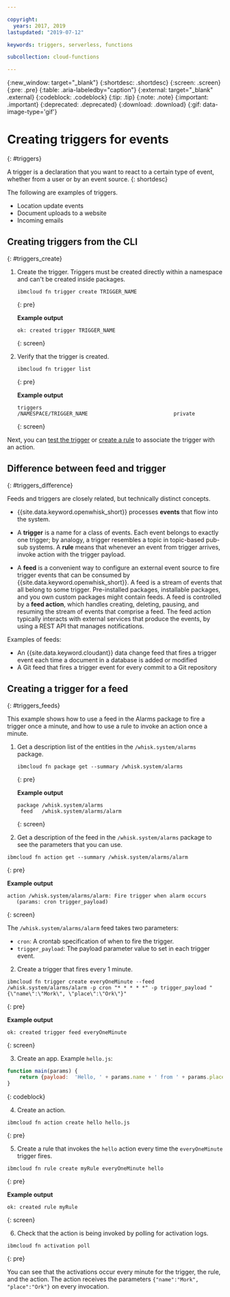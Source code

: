 ```yaml
---

copyright:
  years: 2017, 2019
lastupdated: "2019-07-12"

keywords: triggers, serverless, functions

subcollection: cloud-functions

---
```


{:new_window: target="_blank"}
{:shortdesc: .shortdesc}
{:screen: .screen}
{:pre: .pre}
{:table: .aria-labeledby="caption"}
{:external: target="_blank" .external}
{:codeblock: .codeblock}
{:tip: .tip}
{:note: .note}
{:important: .important}
{:deprecated: .deprecated}
{:download: .download}
{:gif: data-image-type='gif'}



# Creating triggers for events
{: #triggers}

A trigger is a declaration that you want to react to a certain type of event, whether from a user or by an event source.
{: shortdesc}

The following are examples of triggers.
- Location update events
- Document uploads to a website
- Incoming emails



## Creating triggers from the CLI
{: #triggers_create}


1. Create the trigger. Triggers must be created directly within a namespace and can't be created inside packages.
    ```
    ibmcloud fn trigger create TRIGGER_NAME
    ```
    {: pre}

    **Example output**
    ```
    ok: created trigger TRIGGER_NAME
    ```
    {: screen}

2. Verify that the trigger is created.
    ```
    ibmcloud fn trigger list
    ```
    {: pre}

    **Example output**
    ```
    triggers
    /NAMESPACE/TRIGGER_NAME                            private
    ```
    {: screen}



Next, you can [test the trigger](/docs/openwhisk?topic=cloud-functions-test#test_triggers) or [create a rule](/docs/openwhisk?topic=cloud-functions-rules) to associate the trigger with an action.



## Difference between feed and trigger
{: #triggers_difference}

Feeds and triggers are closely related, but technically distinct concepts.

- {{site.data.keyword.openwhisk_short}} processes **events** that flow into the system.

- A **trigger** is a name for a class of events. Each event belongs to exactly one trigger; by analogy, a trigger resembles a topic in topic-based pub-sub systems. A **rule** means that whenever an event from trigger arrives, invoke action with the trigger payload.

- A **feed** is a convenient way to configure an external event source to fire trigger events that can be consumed by {{site.data.keyword.openwhisk_short}}. A feed is a stream of events that all belong to some trigger. Pre-installed packages, installable packages, and you own custom packages might contain feeds.  A feed is controlled by a **feed action**, which handles creating, deleting, pausing, and resuming the stream of events that comprise a feed. The feed action typically interacts with external services that produce the events, by using a REST API that manages notifications.

Examples of feeds:
- An {{site.data.keyword.cloudant}} data change feed that fires a trigger event each time a document in a database is added or modified
- A Git feed that fires a trigger event for every commit to a Git repository



## Creating a trigger for a feed
{: #triggers_feeds}

This example shows how to use a feed in the Alarms package to fire a trigger once a minute, and how to use a rule to invoke an action once a minute.

1. Get a description list of the entities in the `/whisk.system/alarms` package.

    ```
    ibmcloud fn package get --summary /whisk.system/alarms
    ```
    {: pre}

    **Example output**
    ```
    package /whisk.system/alarms
     feed   /whisk.system/alarms/alarm
    ```
    {: screen}
2. Get a description of the feed in the `/whisk.system/alarms` package to see the parameters that you can use.

  ```
  ibmcloud fn action get --summary /whisk.system/alarms/alarm
  ```
  {: pre}

  **Example output**
  ```
  action /whisk.system/alarms/alarm: Fire trigger when alarm occurs
     (params: cron trigger_payload)
  ```
  {: screen}

  The `/whisk.system/alarms/alarm` feed takes two parameters:
  - `cron`: A crontab specification of when to fire the trigger.
  - `trigger_payload`: The payload parameter value to set in each trigger event.

2. Create a trigger that fires every 1 minute.
  ```
  ibmcloud fn trigger create everyOneMinute --feed /whisk.system/alarms/alarm -p cron "* * * * *" -p trigger_payload "{\"name\":\"Mork\", \"place\":\"Ork\"}"
  ```
  {: pre}

  **Example output**
  ```
  ok: created trigger feed everyOneMinute
  ```
  {: screen}

3. Create an app. Example `hello.js`:
  ```javascript
  function main(params) {
      return {payload:  'Hello, ' + params.name + ' from ' + params.place};
  }
  ```
  {: codeblock}

4. Create an action.
  ```
  ibmcloud fn action create hello hello.js
  ```
  {: pre}

5. Create a rule that invokes the `hello` action every time the `everyOneMinute` trigger fires.
  ```
  ibmcloud fn rule create myRule everyOneMinute hello
  ```
  {: pre}

  **Example output**
  ```
  ok: created rule myRule
  ```
  {: screen}

6. Check that the action is being invoked by polling for activation logs.
  ```
  ibmcloud fn activation poll
  ```
  {: pre}

  You can see that the activations occur every minute for the trigger, the rule, and the action. The action receives the parameters `{"name":"Mork", "place":"Ork"}` on every invocation.



